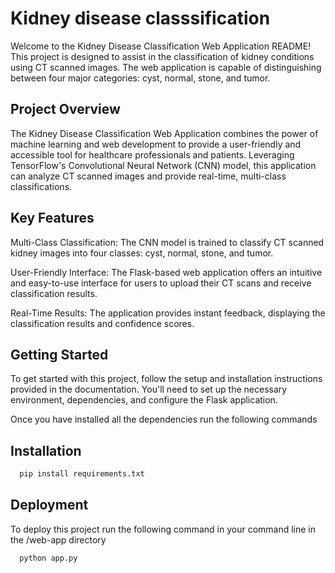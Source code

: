 
# Kidney disease classsification

Welcome to the Kidney Disease Classification Web Application README! This project is designed to assist in the classification of kidney conditions using CT scanned images. The web application is capable of distinguishing between four major categories: cyst, normal, stone, and tumor. 

## Project Overview
The Kidney Disease Classification Web Application combines the power of machine learning and web development to provide a user-friendly and accessible tool for healthcare professionals and patients. Leveraging TensorFlow's Convolutional Neural Network (CNN) model, this application can analyze CT scanned images and provide real-time, multi-class classifications. 

## Key Features
Multi-Class Classification: The CNN model is trained to classify CT scanned kidney images into four classes: cyst, normal, stone, and tumor.

User-Friendly Interface: The Flask-based web application offers an intuitive and easy-to-use interface for users to upload their CT scans and receive classification results.

Real-Time Results: The application provides instant feedback, displaying the classification results and confidence scores.

## Getting Started
To get started with this project, follow the setup and installation instructions provided in the documentation. You'll need to set up the necessary environment, dependencies, and configure the Flask application.

Once you have installed all the dependencies run the following commands  
 


## Installation

```bash
  pip install requirements.txt
```
 
    
## Deployment

To deploy this project run the following command in your command line in the /web-app directory 

```bash
  python app.py 
```

